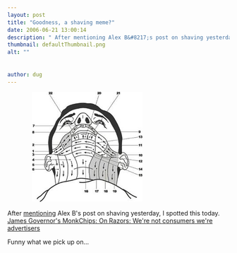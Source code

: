 ```yaml
---
layout: post
title: "Goodness, a shaving meme?"
date: 2006-06-21 13:00:14
description: " After mentioning Alex B&#8217;s post on shaving yesterday, I spotted this today. James Governor&#8217;s MonkChips --  On Razors --  We&#8217;re not consumers we&#8217;re advertisers Funny what we pick up on&#8230;&#8230;"
thumbnail: defaultThumbnail.png
alt: ""


author: dug
---
```


<p><a href="http://www.donkeyontheedge.com/dugs_random_musings/raser_francais.html"><img src="/assets/i/french_shave.jpg" alt="Pourquoi simplement se raser quand on peut se franchement compliquer la vie?" height="249" width="250" style="border:0;padding-left:4em;" /></a></p>

<p>After <a href="http://www.donkeyontheedge.com/dugs_random_musings/a_constructive_waste_of_time.html">mentioning</a> Alex B's post on shaving yesterday, I spotted this today. <a title="James Governor's MonkChips: On Razors: We're not consumers we're advertisers" href="http://www.redmonk.com/jgovernor/archives/001797.html">James Governor's MonkChips: On Razors: We're not consumers we're advertisers</a></p>

<p>Funny what we pick up on...</p>

